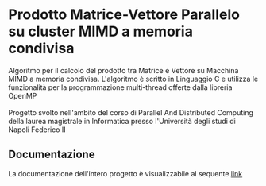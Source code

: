# Prodotto Matrice-Vettore Parallelo su cluster MIMD a memoria condivisa
Algoritmo per il calcolo del prodotto tra Matrice e Vettore su Macchina MIMD a memoria condivisa.
L'algoritmo è scritto in Linguaggio C e utilizza le funzionalità per la programmazione multi-thread offerte dalla libreria OpenMP
<br><br>
Progetto svolto nell'ambito del corso di Parallel And Distributed Computing della laurea magistrale in Informatica presso l'Università degli studi di Napoli Federico II

<h2>Documentazione</h2>
La documentazione dell'intero progetto è visualizzabile al sequente <a href="https://drive.google.com/file/d/1j_sKmCt0fJOEhTPzqzJ9jUDb6ctX0eJ8/view?usp=sharing">link</a>
